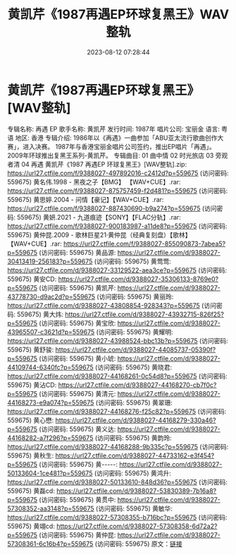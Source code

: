 ﻿---
title: 黄凯芹《1987再遇EP环球复黑王》WAV整轨
date: 2023-08-12 07:28:44
categories: WAV车载音乐、镜像
tags: 华语中文
---
# 黄凯芹《1987再遇EP环球复黑王》[WAV整轨]

专辑名称: 再遇 EP
歌手名称: 黄凯芹
发行时间: 1987年
唱片公司: 宝丽金
语言: 粤语
地区: 香港
专辑介绍:
1986年以《再遇》一曲参加「ABU亚太流行歌曲创作大赛」，进入决赛。
1987年与香港宝丽金唱片公司签约，推出EP唱片「再遇」。
2009年环球推出复黑王系列-黄凯芹。
专辑曲目:
01 曲中情
02 时光旅店
03 旁观者清
04 再遇
黄凯芹《1987 再遇EP 环球复黑王》[WAV整轨].zip: https://url27.ctfile.com/f/9388027-497892016-c2412d?p=559675
(访问密码: 559675)
黄名伟.1998 - 黑夜之子【BMG】 【WAV+CUE】.rar: https://url27.ctfile.com/f/9388027-875757459-f2d481?p=559675
(访问密码: 559675)
黄思婷.2004 - 问情【豪记】【WAV+CUE】.rar: https://url27.ctfile.com/f/9388027-887430690-b9a274?p=559675
(访问密码: 559675)
黄妍.2021 - 九道痕迹【SONY】【FLAC分轨】.rar: https://url27.ctfile.com/f/9388027-900183987-a11de8?p=559675
(访问密码: 559675)
黄仲昆.2009 - 歌林巨星21·黄仲昆（经典复刻盘）【歌林】【WAV+CUE】.rar: https://url27.ctfile.com/f/9388027-855090873-7abea5?p=559675
(访问密码: 559675)
黄品源: https://url27.ctfile.com/d/9388027-30413419-256183?p=559675
(访问密码: 559675)
黄莺莺: https://url27.ctfile.com/d/9388027-33129522-aea3ce?p=559675
(访问密码: 559675)
黄安CD: https://url27.ctfile.com/d/9388027-35306133-8769e0?p=559675
(访问密码: 559675)
黄凯芹: https://url27.ctfile.com/d/9388027-43778730-d9ac2d?p=559675
(访问密码: 559675)
黄丽玲: https://url27.ctfile.com/d/9388027-43808854-928343?p=559675
(访问密码: 559675)
黄大炜: https://url27.ctfile.com/d/9388027-43932715-826f25?p=559675
(访问密码: 559675)
黄宝欣: https://url27.ctfile.com/d/9388027-43965507-c3621d?p=559675
(访问密码: 559675)
黄耀明: https://url27.ctfile.com/d/9388027-43988524-bbc13b?p=559675
(访问密码: 559675)
黄舒骏: https://url27.ctfile.com/d/9388027-44085737-05390f?p=559675
(访问密码: 559675)
黄小琥: https://url27.ctfile.com/d/9388027-44109744-6340fc?p=559675
(访问密码: 559675)
黄晓君: https://url27.ctfile.com/d/9388027-44168261-0c54d8?p=559675
(访问密码: 559675)
黄沾CD: https://url27.ctfile.com/d/9388027-44168270-cb7f0c?p=559675
(访问密码: 559675)
黄清元: https://url27.ctfile.com/d/9388027-44168273-e9a074?p=559675
(访问密码: 559675)
黄翠珊: https://url27.ctfile.com/d/9388027-44168276-f25c82?p=559675
(访问密码: 559675)
黄心懋: https://url27.ctfile.com/d/9388027-44168279-330a46?p=559675
(访问密码: 559675)
黄义达: https://url27.ctfile.com/d/9388027-44168282-a7f296?p=559675
(访问密码: 559675)
黄韵玲: https://url27.ctfile.com/d/9388027-44168288-9b335c?p=559675
(访问密码: 559675)
黄秋生: https://url27.ctfile.com/d/9388027-44733162-e3f454?p=559675
(访问密码: 559675)
黄-----: https://url27.ctfile.com/d/9388027-50133604-1ce481?p=559675
(访问密码: 559675)
黄鸿升: https://url27.ctfile.com/d/9388027-50133610-848d36?p=559675
(访问密码: 559675)
黄磊cd: https://url27.ctfile.com/d/9388027-53830389-7b16a8?p=559675
(访问密码: 559675)
黄贯中: https://url27.ctfile.com/d/9388027-57308352-aa3148?p=559675
(访问密码: 559675)
黄敏华: https://url27.ctfile.com/d/9388027-57308355-b716bc?p=559675
(访问密码: 559675)
黄翊cd: https://url27.ctfile.com/d/9388027-57308358-6d72a2?p=559675
(访问密码: 559675)
黄仲昆: https://url27.ctfile.com/d/9388027-57308361-6c16b4?p=559675
(访问密码: 559675)
原文：[链接](https://blog.sina.com.cn/s/blog_1647c7e7601031324.html)